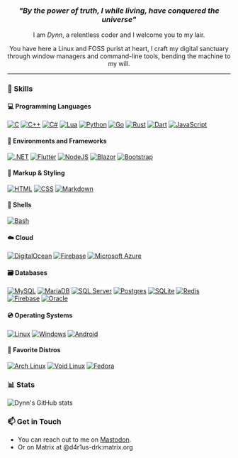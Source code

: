 <div id="header" align="center">
    <h3><i>"By the power of truth, I while living, have conquered the universe"</i></h3>
    <p>I am <i>Dynn</i>, a relentless coder and I welcome you to my lair.</p>
    <p>You have here a Linux and FOSS purist at heart, I craft my digital sanctuary through window managers and command-line tools, bending the machine to my will.</p>
</div>

---

### 🔧 Skills
#### 💻 Programming Languages

[![C](https://img.shields.io/badge/C-00599C?logo=c&logoColor=white)](#) [![C++](https://img.shields.io/badge/C++-%2300599C.svg?logo=c%2B%2B&logoColor=white)](#) [![C#](https://custom-icon-badges.demolab.com/badge/C%23-%23239120.svg?logo=cshrp&logoColor=white)](#) [![Lua](https://img.shields.io/badge/Lua-%232C2D72.svg?logo=lua&logoColor=white)](#) [![Python](https://img.shields.io/badge/Python-3776AB?logo=python&logoColor=fff)](#) [![Go](https://img.shields.io/badge/Go-%2300ADD8.svg?&logo=go&logoColor=white)](#) [![Rust](https://img.shields.io/badge/Rust-%23000000.svg?e&logo=rust&logoColor=white)](#) [![Dart](https://img.shields.io/badge/Dart-%230175C2.svg?logo=dart&logoColor=white)](#) [![JavaScript](https://img.shields.io/badge/JavaScript-F7DF1E?logo=javascript&logoColor=000)](#)

#### 🌳 Environments and Frameworks
[![.NET](https://img.shields.io/badge/.NET-512BD4?logo=dotnet&logoColor=fff)](#) [![Flutter](https://img.shields.io/badge/Flutter-02569B?logo=flutter&logoColor=fff)](#) [![NodeJS](https://img.shields.io/badge/Node.js-6DA55F?logo=node.js&logoColor=white)](#) [![Blazor](https://img.shields.io/badge/Blazor-512BD4?logo=blazor&logoColor=fff)](#) [![Bootstrap](https://img.shields.io/badge/Bootstrap-7952B3?logo=bootstrap&logoColor=fff)](#)

#### 📝 Markup & Styling

[![HTML](https://img.shields.io/badge/HTML-%23E34F26.svg?logo=html5&logoColor=white)](#) [![CSS](https://img.shields.io/badge/CSS-1572B6?logo=css3&logoColor=fff)](#) [![Markdown](https://img.shields.io/badge/Markdown-%23000000.svg?logo=markdown&logoColor=white)](#) 

#### 🐌 Shells

[![Bash](https://img.shields.io/badge/Bash-4EAA25?logo=gnubash&logoColor=fff)](#) 

#### ☁️ Cloud

[![DigitalOcean](https://img.shields.io/badge/DigitalOcean-%230167ff.svg?logo=digitalOcean&logoColor=white)](#) [![Firebase](https://img.shields.io/badge/Firebase-039BE5?logo=Firebase&logoColor=white)](#) [![Microsoft Azure](https://custom-icon-badges.demolab.com/badge/Microsoft%20Azure-0089D6?logo=msazure&logoColor=white)](#)

#### 🗃️ Databases

[![MySQL](https://img.shields.io/badge/MySQL-4479A1?logo=mysql&logoColor=fff)](#) [![MariaDB](https://img.shields.io/badge/MariaDB-003545?logo=mariadb&logoColor=white)](#) [![SQL Server](https://img.shields.io/badge/Microsoft_SQL_Server-CC2927?logo=microsoft-sql-server&logoColor=fff)](#) [![Postgres](https://img.shields.io/badge/Postgres-%23316192.svg?logo=postgresql&logoColor=white)](#) [![SQLite](https://img.shields.io/badge/SQLite-%2307405e.svg?logo=sqlite&logoColor=white)](#) [![Redis](https://img.shields.io/badge/Redis-%23DD0031.svg?logo=redis&logoColor=white)](#) [![Firebase](https://img.shields.io/badge/Firebase-039BE5?logo=Firebase&logoColor=white)](#) [![Oracle](https://custom-icon-badges.demolab.com/badge/Oracle-F80000?logo=oracle&logoColor=fff)](#)

#### 💿 Operating Systems

[![Linux](https://img.shields.io/badge/Linux-FCC624?logo=linux&logoColor=black)](#) [![Windows](https://custom-icon-badges.demolab.com/badge/Windows-0078D6?logo=windows11&logoColor=white)](#) [![Android](https://img.shields.io/badge/Android-3DDC84?logo=android&logoColor=white)](#)

#### 🐧 Favorite Distros
[![Arch Linux](https://img.shields.io/badge/Arch%20Linux-1793D1?logo=arch-linux&logoColor=fff)](#) [![Void Linux](https://img.shields.io/badge/Void%20Linux-478061?logo=voidlinux&logoColor=fff)](#) [![Fedora](https://img.shields.io/badge/Fedora-51A2DA?logo=fedora&logoColor=fff)](#)

### 📊 Stats

![Dynn's GitHub stats](https://github-readme-stats.vercel.app/api?username=dynnian&show_icons=true&theme=onedark)

### 📫 Get in Touch

- You can reach out to me on [Mastodon](https://floss.social/@d4r1us_drk).
- Or on Matrix at @d4r1us-drk:matrix.org
